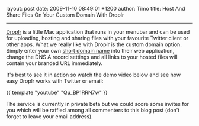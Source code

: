 layout: post
date: 2009-11-10 08:49:01 +1200
author: Timo
title: Host And Share Files On Your Custom Domain With Droplr


----

[Droplr](http://droplr.com "Droplr") is a little Mac application that runs in your menubar and can be used for uploading, hosting and sharing files with your favourite Twitter client or other apps. What we really like with Droplr is the custom domain option. Simply enter your own [short domain name](https://iwantmyname.com/short-domain-search "Short Domain Search") into their web application, change the DNS A record settings and all links to your hosted files will contain your branded URL immediately.

It's best to see it in action so watch the demo video below and see how easy Droplr works with Twitter or email:

{{ template "youtube" "Qu_BP1RRN7w" }}

The service is currently in private beta but we could score some invites for you which will be raffled among all commenters to this blog post (don't forget to leave your email address).
